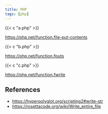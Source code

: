 ```yaml
---
title: PHP
tags: [php]
---
```


{{< c "a.php" >}}

<https://php.net/function.file-put-contents>

{{< c "b.php" >}}

<https://php.net/function.fputs>

{{< c "c.php" >}}

<https://php.net/function.fwrite>

## References

- <https://hyperpolyglot.org/scripting2#write-str>
- <https://rosettacode.org/wiki/Write_entire_file>
